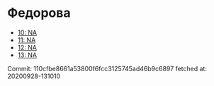 # Федорова
- [10: NA](10.md)
- [11: NA](11.md)
- [12: NA](12.md)
- [13: NA](13.md)

Commit: 110cfbe8661a53800f6fcc3125745ad46b9c6897
 fetched at: 20200928-131010
